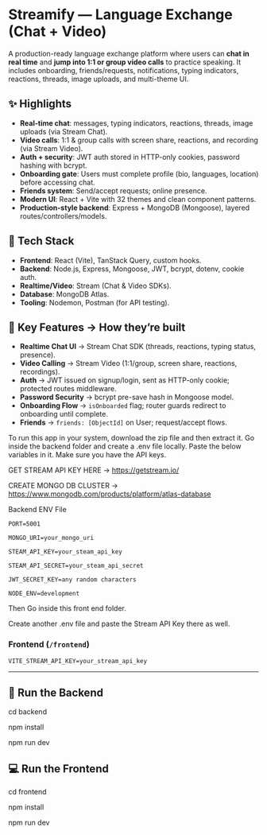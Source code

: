 # Streamify — Language Exchange (Chat + Video)

A production-ready language exchange platform where users can **chat in real time** and **jump into 1:1 or group video calls** to practice speaking. It includes onboarding, friends/requests, notifications, typing indicators, reactions, threads, image uploads, and multi-theme UI.

## ✨ Highlights

- **Real-time chat**: messages, typing indicators, reactions, threads, image uploads (via Stream Chat).
- **Video calls**: 1:1 & group calls with screen share, reactions, and recording (via Stream Video).
- **Auth + security**: JWT auth stored in HTTP-only cookies, password hashing with bcrypt.
- **Onboarding gate**: Users must complete profile (bio, languages, location) before accessing chat.
- **Friends system**: Send/accept requests; online presence.
- **Modern UI**: React + Vite with 32 themes and clean component patterns.
- **Production-style backend**: Express + MongoDB (Mongoose), layered routes/controllers/models.

## 🧰 Tech Stack

- **Frontend**: React (Vite), TanStack Query, custom hooks.
- **Backend**: Node.js, Express, Mongoose, JWT, bcrypt, dotenv, cookie auth.
- **Realtime/Video**: Stream (Chat & Video SDKs).
- **Database**: MongoDB Atlas.
- **Tooling**: Nodemon, Postman (for API testing).

## 🧩 Key Features → How they’re built

- **Realtime Chat UI** → Stream Chat SDK (threads, reactions, typing status, presence).
- **Video Calling** → Stream Video (1:1/group, screen share, reactions, recordings).
- **Auth** → JWT issued on signup/login, sent as HTTP-only cookie; protected routes middleware.
- **Password Security** → bcrypt pre-save hash in Mongoose model.
- **Onboarding Flow** → `isOnboarded` flag; router guards redirect to onboarding until complete.
- **Friends** → `friends: [ObjectId]` on User; request/accept flows.

To run this app in your system, download the zip file and then extract it. 
Go inside the backend folder and create a .env file locally.
Paste the below variables in it. Make sure you have the API keys.

GET STREAM API KEY HERE -> https://getstream.io/

CREATE MONGO DB CLUSTER -> https://www.mongodb.com/products/platform/atlas-database

Backend ENV File

```
PORT=5001

MONGO_URI=your_mongo_uri

STEAM_API_KEY=your_steam_api_key

STEAM_API_SECRET=your_steam_api_secret

JWT_SECRET_KEY=any random characters

NODE_ENV=development
```

Then Go inside this front end folder.

Create another .env file and paste the Stream API Key there as well.

### Frontend (`/frontend`)

```
VITE_STREAM_API_KEY=your_stream_api_key
```

---

## 🔧 Run the Backend


cd backend

npm install

npm run dev


## 💻 Run the Frontend


cd frontend

npm install

npm run dev


